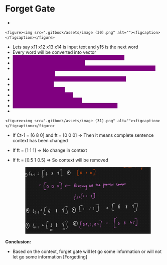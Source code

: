 # Forget Gate

*

    <figure><img src=".gitbook/assets/image (30).png" alt=""><figcaption></figcaption></figure>
* Lets say x11 x12 x13 x14 is input text and y15 is the next word
* Every word will be converted into vector
* <mark style="color:purple;background-color:purple;">**Lets say input dimension is 4, dimension of ht-1 be 3**</mark>
* <mark style="color:purple;background-color:purple;">**Then ct-1 will also be 3 dimension**</mark>
* <mark style="color:purple;background-color:purple;">**We will be combining ht-1 and xt and passed to NN (It can have any number of neurons)**</mark>
* <mark style="color:purple;background-color:purple;">**Sigmoid activation is getting applied to each neurons**</mark>
* <mark style="color:purple;background-color:purple;">**This will given us ft**</mark>
* <mark style="color:purple;background-color:purple;">**There will be (1,7) inputs**</mark>
* <mark style="color:purple;background-color:purple;">**So there will be 7X3 weights**</mark>
* <mark style="color:purple;background-color:purple;">**And there will be 1X3 output ⇒ ft**</mark>
* <mark style="color:purple;background-color:purple;">**After that there is a pointwise operation with Ct-1**</mark>
*

    <figure><img src=".gitbook/assets/image (31).png" alt=""><figcaption></figcaption></figure>
* If Ct-1 = \[6 8 0] and ft = \[0 0 0] ⇒ Then it means complete sentence context has been changed
* If ft = \[1 1 1] ⇒ No change in context
*   If ft = \[0.5 1 0.5] ⇒ So context will be removed

    <figure><img src=".gitbook/assets/image (32).png" alt=""><figcaption></figcaption></figure>

**Conclusion:**

* Based on the context, forget gate will let go some information or will not let go some information \[Forgetting]
